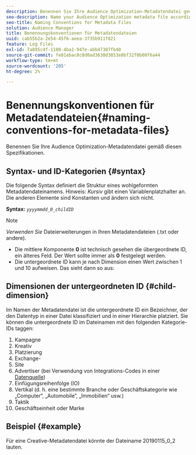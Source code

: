 ```yaml
---
description: Benennen Sie Ihre Audience Optimization-Metadatendatei gemäß diesen Spezifikationen.
seo-description: Name your Audience Optimization metadata file according to these specifications.
seo-title: Naming Conventions for Metadata Files
solution: Audience Manager
title: Benennungskonventionen für Metadatendateien
uuid: cab55b2a-2e54-45f6-aeea-3735b911f821
feature: Log Files
exl-id: 7a895c4f-1100-4ba1-947e-abb47307fb40
source-git-commit: fe01ebac8c0d0ad3630d3853e0bf32f0b00f6a44
workflow-type: tm+mt
source-wordcount: '205'
ht-degree: 2%

---
```


# Benennungskonventionen für Metadatendateien{#naming-conventions-for-metadata-files}

Benennen Sie Ihre Audience Optimization-Metadatendatei gemäß diesen Spezifikationen.

## Syntax- und ID-Kategorien {#syntax}

Die folgende Syntax definiert die Struktur eines wohlgeformten Metadatendateinamens. Hinweis: *Kursiv* gibt einen Variablenplatzhalter an. Die anderen Elemente sind Konstanten und ändern sich nicht.

**Syntax:** *`yyyymmdd_0_childID`*

>[!NOTE]
>
>*Verwenden Sie* Dateierweiterungen in Ihren Metadatendateien (.txt oder andere).

<!--In the name syntax, you'll notice a parent ID variable. Don't confuse it with the parent ID used in the [metadata file contents](../../../reporting/audience-optimization-reports/metadata-files-intro/metadata-file-contents.md). These 2 variables seem similar, but they represent different things:-->

* Die mittlere Komponente **0** ist technisch gesehen die übergeordnete ID, ein älteres Feld. Der Wert sollte immer als **0** festgelegt werden.
* Die untergeordnete ID kann je nach Dimension einen Wert zwischen 1 und 10 aufweisen. Das sieht dann so aus:

## Dimensionen der untergeordneten ID {#child-dimension}

Im Namen der Metadatendatei ist die untergeordnete ID ein Bezeichner, der den Datentyp in einer Datei klassifiziert und in einer Hierarchie platziert. Sie können die untergeordnete ID im Dateinamen mit den folgenden Kategorie-IDs taggen:

1. Kampagne
1. Kreativ
1. Platzierung
1. Exchange-
1. Site
1. Advertiser (bei Verwendung von Integrations-Codes in einer [Datenquelle](../../../features/manage-datasources.md#details))
1. Einfügungsreihenfolge (IO)
1. Vertikal (d. h. eine bestimmte Branche oder Geschäftskategorie wie „Computer“, „Automobile“, „Immobilien“ usw.)
1. Taktik
1. Geschäftseinheit oder Marke

## Beispiel {#example}

Für eine Creative-Metadatendatei könnte der Dateiname 20190115_0_2 lauten.

<!--Let's take a look at how you would use these IDs in a metadata file name. As an example, say your data file consists of campaign creatives. In this case, the campaign is a parent object and the creatives are child objects because they belong to, or are contained by, the campaign. As a result, you'd choose the following IDs for the metadata file name:

* Parent ID: `1` 
* Child ID: `2`

Your metadata file name would look like this: `20150827_1_2`

Sometimes, you might have data that does not belong to a parent object. Whenever this is the case, select ID 0 for the parent ID. In this case, your file title would look like this: `20150827_0_2`. -->
